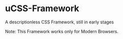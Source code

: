 # uCSS-Framework
A descriptionless CSS Framework, still in early stages

Note: This Framework works only for Modern Browsers.
